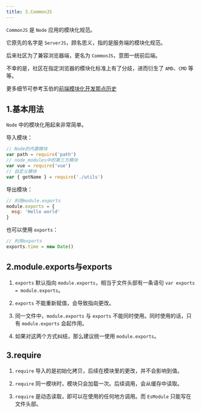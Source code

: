 ```yaml
---
title: 3.CommonJS
---
```


`CommonJS` 是 `Node` 应用的模块化规范。

它原先的名字是 `ServerJS`，顾名思义，指的是服务端的模块化规范。

后来社区为了兼容浏览器端，更名为 `CommonJS`，意图一统前后端。

不幸的是，社区在指定浏览器的模块化标准上有了分歧，进而衍生了 `AMD`、`CMD` 等等。

更多细节可参考玉伯的[前端模块化开发那点历史](https://github.com/seajs/seajs/issues/588)

## 1.基本用法

`Node` 中的模块化用起来非常简单。

导入模块：

```js
// Node的内置模块
var path = require('path')
// node_modules中的第三方模块
var vue = require('vue')
// 自定义模块
var { getName } = require('./utils')
```

导出模块：

```js
// 利用module.exports
module.exports = {
  msg: 'Hello world'
}
```

也可以使用 `exports`：

```js
// 利用exports
exports.time = new Date()
```


## 2.module.exports与exports

1. `exports` 默认指向 `module.exports`，相当于文件头部有一条语句 `var exports = module.exports`。

2. `exports` 不能重新赋值，会导致指向更改。

3. 同一文件中，`module.exports` 与 `exports` 不能同时使用。同时使用的话，只有 `module.exports` 会起作用。

4. 如果对这两个方式纠结，那么建议统一使用 `module.exports`。

## 3.require

1. `require` 导入的是初始化拷贝，后续在模块里的更改，并不会影响到值。

2. `require` 同一模块时，模块只会加载一次。后续调用，会从缓存中读取。

3. `require` 是动态读取，即可以在使用的任何地方调用。而 `EsModule` 只能写在文件头部。
